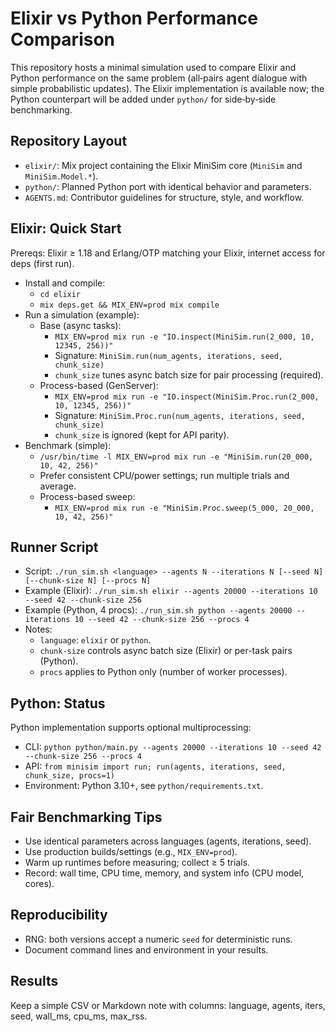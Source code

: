 # Elixir vs Python Performance Comparison

This repository hosts a minimal simulation used to compare Elixir and Python performance on the same problem (all‑pairs agent dialogue with simple probabilistic updates). The Elixir implementation is available now; the Python counterpart will be added under `python/` for side‑by‑side benchmarking.

## Repository Layout
- `elixir/`: Mix project containing the Elixir MiniSim core (`MiniSim` and `MiniSim.Model.*`).
- `python/`: Planned Python port with identical behavior and parameters.
- `AGENTS.md`: Contributor guidelines for structure, style, and workflow.

## Elixir: Quick Start
Prereqs: Elixir ≥ 1.18 and Erlang/OTP matching your Elixir, internet access for deps (first run).

- Install and compile:
  - `cd elixir`
  - `mix deps.get && MIX_ENV=prod mix compile`
- Run a simulation (example):
  - Base (async tasks):
    - `MIX_ENV=prod mix run -e "IO.inspect(MiniSim.run(2_000, 10, 12345, 256))"`
    - Signature: `MiniSim.run(num_agents, iterations, seed, chunk_size)`
    - `chunk_size` tunes async batch size for pair processing (required).
  - Process-based (GenServer):
    - `MIX_ENV=prod mix run -e "IO.inspect(MiniSim.Proc.run(2_000, 10, 12345, 256))"`
    - Signature: `MiniSim.Proc.run(num_agents, iterations, seed, chunk_size)`
    - `chunk_size` is ignored (kept for API parity).
- Benchmark (simple):
  - `/usr/bin/time -l MIX_ENV=prod mix run -e "MiniSim.run(20_000, 10, 42, 256)"`
  - Prefer consistent CPU/power settings; run multiple trials and average.
  - Process-based sweep:
    - `MIX_ENV=prod mix run -e "MiniSim.Proc.sweep(5_000, 20_000, 10, 42, 256)"`

## Runner Script
- Script: `./run_sim.sh <language> --agents N --iterations N [--seed N] [--chunk-size N] [--procs N]`
- Example (Elixir): `./run_sim.sh elixir --agents 20000 --iterations 10 --seed 42 --chunk-size 256`
- Example (Python, 4 procs): `./run_sim.sh python --agents 20000 --iterations 10 --seed 42 --chunk-size 256 --procs 4`
- Notes:
  - `language`: `elixir` or `python`.
  - `chunk-size` controls async batch size (Elixir) or per-task pairs (Python).
  - `procs` applies to Python only (number of worker processes).

## Python: Status
Python implementation supports optional multiprocessing:
- CLI: `python python/main.py --agents 20000 --iterations 10 --seed 42 --chunk-size 256 --procs 4`
- API: `from minisim import run; run(agents, iterations, seed, chunk_size, procs=1)`
- Environment: Python 3.10+, see `python/requirements.txt`.

## Fair Benchmarking Tips
- Use identical parameters across languages (agents, iterations, seed).
- Use production builds/settings (e.g., `MIX_ENV=prod`).
- Warm up runtimes before measuring; collect ≥ 5 trials.
- Record: wall time, CPU time, memory, and system info (CPU model, cores).

## Reproducibility
- RNG: both versions accept a numeric `seed` for deterministic runs.
- Document command lines and environment in your results.

## Results
Keep a simple CSV or Markdown note with columns: language, agents, iters, seed, wall_ms, cpu_ms, max_rss.
